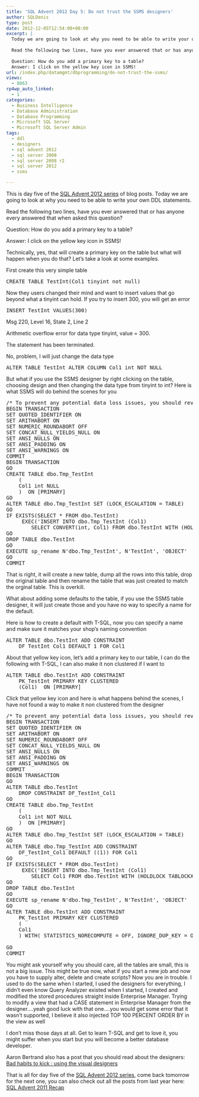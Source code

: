 ```yaml
---
title: 'SQL Advent 2012 Day 5: Do not trust the SSMS designers'
author: SQLDenis
type: post
date: 2012-12-05T12:54:00+00:00
excerpt: |
  Today we are going to look at why you need to be able to write your own DDL statements.
  
  Read the following two lines, have you ever answered that or has anyone every answered that when asked this question?
  
  Question: How do you add a primary key to a table?
  Answer: I click on the yellow key icon in SSMS!
url: /index.php/datamgmt/dbprogramming/do-not-trust-the-ssms/
views:
  - 8863
rp4wp_auto_linked:
  - 1
categories:
  - Business Intelligence
  - Database Administration
  - Database Programming
  - Microsoft SQL Server
  - Microsoft SQL Server Admin
tags:
  - ddl
  - designers
  - sql advent 2012
  - sql server 2008
  - sql server 2008 r2
  - sql server 2012
  - ssms

---
```

This is day five of the [SQL Advent 2012 series][1] of blog posts. Today we are going to look at why you need to be able to write your own DDL statements.

Read the following two lines, have you ever answered that or has anyone every answered that when asked this question?

Question: How do you add a primary key to a table?
  
Answer: I click on the yellow key icon in SSMS!

Technically, yes, that will create a primary key on the table but what will happen when you do that? Let&#8217;s take a look at some examples.

First create this very simple table

<pre>CREATE TABLE TestInt(Col1 tinyint not null)</pre>

Now they users changed their mind and want to insert values that go beyond what a tinyint can hold. If you try to insert 300, you will get an error

<pre>INSERT TestInt VALUES(300)</pre>

Msg 220, Level 16, State 2, Line 2
  
Arithmetic overflow error for data type tinyint, value = 300.
  
The statement has been terminated.

No, problem, I will just change the data type

<pre>ALTER TABLE TestInt ALTER COLUMN Col1 int NOT NULL</pre>

But what if you use the SSMS designer by right clicking on the table, choosing design and then changing the data type from tinyint to int? Here is what SSMS will do behind the scenes for you

<pre>/* To prevent any potential data loss issues, you should review this script in detail before running it outside the context of the database designer.*/
BEGIN TRANSACTION
SET QUOTED_IDENTIFIER ON
SET ARITHABORT ON
SET NUMERIC_ROUNDABORT OFF
SET CONCAT_NULL_YIELDS_NULL ON
SET ANSI_NULLS ON
SET ANSI_PADDING ON
SET ANSI_WARNINGS ON
COMMIT
BEGIN TRANSACTION
GO
CREATE TABLE dbo.Tmp_TestInt
	(
	Col1 int NULL
	)  ON [PRIMARY]
GO
ALTER TABLE dbo.Tmp_TestInt SET (LOCK_ESCALATION = TABLE)
GO
IF EXISTS(SELECT * FROM dbo.TestInt)
	 EXEC('INSERT INTO dbo.Tmp_TestInt (Col1)
		SELECT CONVERT(int, Col1) FROM dbo.TestInt WITH (HOLDLOCK TABLOCKX)')
GO
DROP TABLE dbo.TestInt
GO
EXECUTE sp_rename N'dbo.Tmp_TestInt', N'TestInt', 'OBJECT' 
GO
COMMIT</pre>

That is right, it will create a new table, dump all the rows into this table, drop the original table and then rename the table that was just created to match the orginal table. This is overkill.

What about adding some defaults to the table, if you use the SSMS table designer, it will just create those and you have no way to specify a name for the default.

Here is how to create a default with T-SQL, now you can specify a name and make sure it matches your shop&#8217;s naming convention

<pre>ALTER TABLE dbo.TestInt ADD CONSTRAINT
	DF_TestInt_Col1 DEFAULT 1 FOR Col1</pre>

About that yellow key icon, let&#8217;s add a primary key to our table, I can do the following with T-SQL, I can also make it non clustered if I want to

<pre>ALTER TABLE dbo.TestInt ADD CONSTRAINT
	PK_TestInt PRIMARY KEY CLUSTERED 
	(Col1)  ON [PRIMARY]</pre>

Click that yellow key icon and here is what happens behind the scenes, I have not found a way to make it non clustered from the designer

<pre>/* To prevent any potential data loss issues, you should review this script in detail before running it outside the context of the database designer.*/
BEGIN TRANSACTION
SET QUOTED_IDENTIFIER ON
SET ARITHABORT ON
SET NUMERIC_ROUNDABORT OFF
SET CONCAT_NULL_YIELDS_NULL ON
SET ANSI_NULLS ON
SET ANSI_PADDING ON
SET ANSI_WARNINGS ON
COMMIT
BEGIN TRANSACTION
GO
ALTER TABLE dbo.TestInt
	DROP CONSTRAINT DF_TestInt_Col1
GO
CREATE TABLE dbo.Tmp_TestInt
	(
	Col1 int NOT NULL
	)  ON [PRIMARY]
GO
ALTER TABLE dbo.Tmp_TestInt SET (LOCK_ESCALATION = TABLE)
GO
ALTER TABLE dbo.Tmp_TestInt ADD CONSTRAINT
	DF_TestInt_Col1 DEFAULT ((1)) FOR Col1
GO
IF EXISTS(SELECT * FROM dbo.TestInt)
	 EXEC('INSERT INTO dbo.Tmp_TestInt (Col1)
		SELECT Col1 FROM dbo.TestInt WITH (HOLDLOCK TABLOCKX)')
GO
DROP TABLE dbo.TestInt
GO
EXECUTE sp_rename N'dbo.Tmp_TestInt', N'TestInt', 'OBJECT' 
GO
ALTER TABLE dbo.TestInt ADD CONSTRAINT
	PK_TestInt PRIMARY KEY CLUSTERED 
	(
	Col1
	) WITH( STATISTICS_NORECOMPUTE = OFF, IGNORE_DUP_KEY = OFF, ALLOW_ROW_LOCKS = ON, ALLOW_PAGE_LOCKS = ON) ON [PRIMARY]

GO
COMMIT</pre>

You might ask yourself why you should care, all the tables are small, this is not a big issue. This might be true now, what if you start a new job and now you have to supply alter, delete and create scripts? Now you are in trouble. I used to do the same when I started, I used the designers for everything, I didn&#8217;t even know Query Analyzer existed when I started, I created and modified the stored procedures straight inside Enterprise Manager. Trying to modify a view that had a CASE statement in Enterprise Manager from the designer&#8230;.yeah good luck with that one&#8230;.you would get some error that it wasn&#8217;t supported, I believe it also injected TOP 100 PERCENT ORDER BY in the view as well

I don&#8217;t miss those days at all. Get to learn T-SQL and get to love it, you might suffer when you start but you will become a better database developer.

Aaron Bertrand also has a post that you should read about the designers: [Bad habits to kick : using the visual designers][2]

That is all for day five of the [SQL Advent 2012 series][1], come back tomorrow for the next one, you can also check out all the posts from last year here: [SQL Advent 2011 Recap][3]

 [1]: /index.php/DataMgmt/DBProgramming/sql-advent-2012-here-is
 [2]: http://sqlblog.com/blogs/aaron_bertrand/archive/2009/10/14/bad-habits-to-kick-using-the-visual-designers.aspx
 [3]: /index.php/DataMgmt/DataDesign/sql-advent-2011-recap